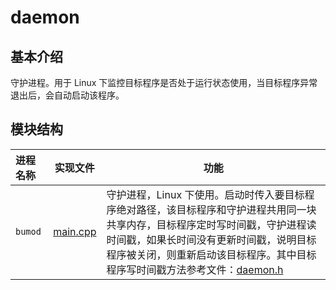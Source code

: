 # daemon

## 基本介绍
守护进程。用于 Linux 下监控目标程序是否处于运行状态使用，当目标程序异常退出后，会自动启动该程序。

## 模块结构
进程名称 | 实现文件 | 功能
|:--- | --- | ---
| `bumod` | [main.cpp](./bumo/main.cpp) | 守护进程，Linux 下使用。启动时传入要目标程序绝对路径，该目标程序和守护进程共用同一块共享内存，目标程序定时写时间戳，守护进程读时间戳，如果长时间没有更新时间戳，说明目标程序被关闭，则重新启动该目标程序。其中目标程序写时间戳方法参考文件：[daemon.h](../common/daemon.h)
